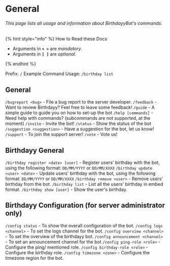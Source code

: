 # General
###### This page lists all usage and information about BirthdayyBot's commands.

{% hint style="info" %}
How to Read these Docs

* Arguments in **`< >`** are _mandatory_.
* Arguments in **`[ ]`** are _optional_.

{% endhint %}

Prefix: `/`
Example Command Usage: `/birthday list`

## General

`/bugreport <bug>` - File a bug report to the server developer.
`/feedback` - Want to review Birthdayy? Feel free to leave some feedback!
`/guide` - A simple guide to guide you on how to set-up the bot
`/help [commands]` - Need help with commands? (subcommands are not supported, at the moment)
`/invite` - Invite the bot!
`/status` - Show the status of the bot
`/suggestion <suggestion>` - Have a suggestion for the bot, let us know!
`/support` - To join the support server!
`/vote` - Vote us!

## Birthdayy General
`/birthday register <date> [user]` - Register users' birthday with the bot, using the following format: `DD/MM/YYYY` or `DD/MM/XXXX`
`/birthday update <user> <date>` - Update users' birthday with the bot, using the following format: `DD/MM/YYYY` or `DD/MM/XXXX`
`/birthday remove <user>` - Remove users' birthday from the bot.
`/birthday list` - List all the users' birthday in embed format.
`/birthday show [user]` - Show the user's birthday.

## Birthdayy Configuration (**for server administrator only**)
`/config status` - To show the overall configuration of the bot.
`/config logs <channel>` - To set the logs channel for the bot.
`/config overview <channel>` - To set the overview of the birthdayy bot.
`/config announcement <channel>` - To set an announcement channel for the bot
`/config ping-role <role>` - Configure the ping/ mentioned role.
`/config birthday-role <role>` - Configure the birthday role.
`/config timezone <zone>` - Configure the timezone region for the bot.
